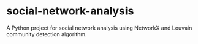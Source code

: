 # social-network-analysis
A Python project for social network analysis using NetworkX and Louvain community detection algorithm.
